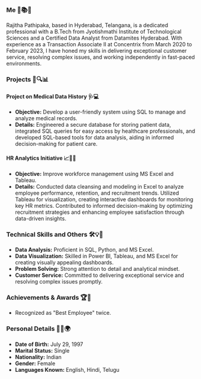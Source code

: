 ### Me 🌟📚💼
Rajitha Pathipaka, based in Hyderabad, Telangana, is a dedicated professional with a B.Tech from Jyotishmathi Institute of Technological Sciences and a Certified Data Analyst from Datamites Hyderabad. With experience as a Transaction Associate II at Concentrix from March 2020 to February 2023, I have honed my skills in delivering exceptional customer service, resolving complex issues, and working independently in fast-paced environments.

### Projects 🚀🔍📊
#### Project on Medical Data History 🩺💻
- **Objective:** Develop a user-friendly system using SQL to manage and analyze medical records.
- **Details:** Engineered a secure database for storing patient data, integrated SQL queries for easy access by healthcare professionals, and developed SQL-based tools for data analysis, aiding in informed decision-making for patient care.

#### HR Analytics Initiative 📈👥💡
- **Objective:** Improve workforce management using MS Excel and Tableau.
- **Details:** Conducted data cleansing and modeling in Excel to analyze employee performance, retention, and recruitment trends. Utilized Tableau for visualization, creating interactive dashboards for monitoring key HR metrics. Contributed to informed decision-making by optimizing recruitment strategies and enhancing employee satisfaction through data-driven insights.

### Technical Skills and Others 🛠️💡🎨
- **Data Analysis:** Proficient in SQL, Python, and MS Excel.
- **Data Visualization:** Skilled in Power BI, Tableau, and MS Excel for creating visually appealing dashboards.
- **Problem Solving:** Strong attention to detail and analytical mindset.
- **Customer Service:** Committed to delivering exceptional service and resolving complex issues promptly.

### Achievements & Awards 🏆🥇
- Recognized as "Best Employee" twice.

### Personal Details 📅👤🌍
- **Date of Birth:** July 29, 1997
- **Marital Status:** Single
- **Nationality:** Indian
- **Gender:** Female
- **Languages Known:** English, Hindi, Telugu

